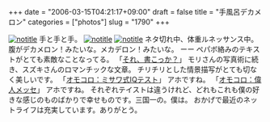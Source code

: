 +++
date = "2006-03-15T04:21:17+09:00"
draft = false
title = "手風呂デカメロン"
categories = ["photos"]
slug = "1790"
+++

<a href="http://www.flickr.com/photos/h-b-k-r/112523462" target="_blank"><img src="http://static.flickr.com/38/112523462_bfa522b4b3.jpg" class="photoen" alt="notitle"  /></a>
手と手と手。
<a href="http://www.flickr.com/photos/h-b-k-r/112524984" target="_blank"><img src="http://static.flickr.com/52/112524984_3d9b2873bc.jpg" class="photoen2" alt="notitle"  /></a>
<a href="http://www.flickr.com/photos/h-b-k-r/112525786" target="_blank"><img src="http://static.flickr.com/38/112525786_59738ee25d.jpg" class="photoen2" alt="notitle"  /></a>
ネタ切れ中、体重ルネッサンス中。
腹がデカメロン！みたいな。メカデロン！みたいな。
ーー
ペパボ絡みのテキストがとても素敵なことなってる。
「<a href="http://write.petit.cc/" target="_blank">それ、書こっか？</a>」
モリさんの写真術に続き、スズキさんのロマンチックな文章。
チリチリとした情景描写がとても切なく美しいです。
「<a href="http://omo-coro.jugem.jp/?eid=36" target="_blank">オモコロ：ミサワ式IQテスト</a>」
アホですね。
「<a href="http://erai.jugem.jp/?cid=2" target="_blank">オモコロ：偉人メッセ</a>」
アホですね。
それぞれテイストは違うけれど、どれもこれも僕の好きな感じのものばかりで幸せものです。三国一の。僕は。
おかげで最近のネットライフは充実しています。ありがとう。
